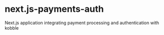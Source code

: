 # next.js-payments-auth
Next.js application integrating payment processing and authentication with kobble
